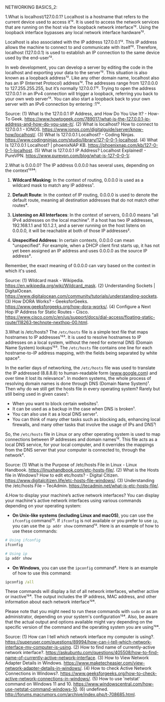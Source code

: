 NETWORKING BASICS_2:

1.What is localhost/127.0.0.1?
Localhost is a hostname that refers to the current device used to access it¹². It is used to access the network services that are running on the host via the loopback network interface¹². Using the loopback interface bypasses any local network interface hardware¹².

Localhost is also associated with the IP address 127.0.0.1¹². This IP address allows the machine to connect to and communicate with itself¹². Therefore, localhost (127.0.0.1) is used to establish an IP connection to the same device used by the end-user¹².

In web development, you can develop a server by editing the code in the localhost and exporting your data to the server¹². This situation is also known as a loopback address¹². Like any other domain name, localhost also has an IP (Internet Protocol) address¹². The addresses range from 127.0.0.0 to 127.255.255.255, but it’s normally 127.0.0.1¹². Trying to open the address 127.0.0.1 in an IPv4 connection will trigger a loopback, referring you back to your own web server¹². You can also start a loopback back to your own server with an IPv6 connection by entering :1¹².

Source:
(1) What Is the 127.0.0.1 IP Address, and How Do You Use It? - How-To Geek. https://www.howtogeek.com/789017/what-is-the-127.0.0.1-ip-address-and-how-do-you-use-it/.
(2) What is localhost? How to connect to 127.0.0.1 - IONOS. https://www.ionos.com/digitalguide/server/know-how/localhost/.
(3) What Is 127.0.0.1 Localhost? - Coding Ninjas. https://www.codingninjas.com/studio/library/127-0-0-1-localhost.
(4) What Is 127.0.0.1 Localhost? | phoenixNAP KB. https://phoenixnap.com/kb/127-0-0-1-localhost.
(5) What is 127.0.0.1 IP Address? Localhost Explained! - PureVPN. https://www.purevpn.com/blog/what-is-127-0-0-1/.

2.What is 0.0.0.0?
The IP address 0.0.0.0 has several uses, depending on the context¹²³⁴:

1. **Wildcard Masking**: In the context of routing, 0.0.0.0 is used as a wildcard mask to match any IP address¹.

2. **Default Route**: In the context of IP routing, 0.0.0.0 is used to denote the default route, meaning all destination addresses that do not match other routes⁴.

3. **Listening on All Interfaces**: In the context of servers, 0.0.0.0 means "all IPv4 addresses on the local machine". If a host has two IP addresses, 192.168.1.1 and 10.1.2.1, and a server running on the host listens on 0.0.0.0, it will be reachable at both of those IP addresses².

4. **Unspecified Address**: In certain contexts, 0.0.0.0 can mean "unspecified". For example, when a DHCP client first starts up, it has not yet been assigned an IP address and uses 0.0.0.0 as the source IP address³.

Remember, the exact meaning of 0.0.0.0 can vary based on the context in which it's used.

Source:
(1) Wildcard mask - Wikipedia. https://en.wikipedia.org/wiki/Wildcard_mask.
(2) Understanding Sockets | DigitalOcean. https://www.digitalocean.com/community/tutorials/understanding-sockets.
(3) How DORA Works? - GeeksforGeeks. https://www.geeksforgeeks.org/how-dora-works/.
(4) Configure a Next Hop IP Address for Static Routes - Cisco. https://www.cisco.com/c/en/us/support/docs/dial-access/floating-static-route/118263-technote-nexthop-00.html.

3.What is /etc/hosts?
The `/etc/hosts` file is a simple text file that maps hostnames to IP addresses¹²³. It is used to resolve hostnames to IP addresses on a local system, without the need for external DNS (Domain Name System) lookups¹²³. The `/etc/hosts` file contains one line for each hostname-to-IP address mapping, with the fields being separated by white space³.

In the earlier days of networking, the `/etc/hosts` file was used to translate the IP addressed (8.8.8.8) to human-readable form (www.google.com) and over time it lost its relevance¹. In modern systems, the whole process of resolving domain names is done through DNS (Domain Name System)¹. Then why do we still get the hosts file in every operating system? Rarely but still being used in given cases¹:

- When you want to block certain websites¹.
- It can be used as a backup in the case when DNS is broken¹.
- You can also use it as a local DNS server¹.
- You can think of many other tasks such as blocking ads, enhancing local firewalls, and many other tasks that involve the usage of IPs and DNS¹!

So, the `/etc/hosts` file in Linux or any other operating system is used to map connections between IP addresses and domain names¹². This file acts as a local DNS service, for your local computer, and it overrides the mappings from the DNS server that your computer is connected to, through the network².

Source:
(1) What is the Purpose of /etc/hosts File in Linux - Linux Handbook. https://linuxhandbook.com/etc-hosts-file/.
(2) What is the Hosts file in Windows? How to edit etc/hosts? - Digital Citizen. https://www.digitalcitizen.life/etc-hosts-file-windows/.
(3) Understanding the /etc/hosts File – TecAdmin. https://tecadmin.net/what-is-etc-hosts-file/.

4.How to display your machine’s active network interfaces?
You can display your machine's active network interfaces using various commands depending on your operating system:

- **On Unix-like systems (including Linux and macOS)**, you can use the `ifconfig` command¹². If `ifconfig` is not available or you prefer to use `ip`, you can use the `ip addr show` command¹². Here is an example of how to use these commands:

```bash
# Using ifconfig
ifconfig

# Using ip
ip addr show
```

- **On Windows**, you can use the `ipconfig` command⁴. Here is an example of how to use this command:

```cmd
ipconfig /all
```

These commands will display a list of all network interfaces, whether active or inactive¹²⁴. The output includes the IP address, MAC address, and other information about each network interface¹²⁴.

Please note that you might need to run these commands with `sudo` or as an administrator, depending on your system's configuration¹²⁴. Also, be aware that the actual output and options available might vary depending on the specific version of the command and the operating system you are using¹²⁴.

Source:
(1) How can I tell which network interface my computer is using?. https://superuser.com/questions/89994/how-can-i-tell-which-network-interface-my-computer-is-using.
(2) How to find name of currently-active network interface?. https://askubuntu.com/questions/405508/how-to-find-name-of-currently-active-network-interface.
(3) How to View Network Adapter Details in Windows. https://www.maketecheasier.com/view-network-adapter-details-in-windows/.
(4) How to check Active Network Connections in Windows?. https://www.geeksforgeeks.org/how-to-check-active-network-connections-in-windows/.
(5) How to use 'netstat' command on Windows 11 and 10. https://www.windowscentral.com/how-use-netstat-command-windows-10.
(6) undefined. http://forums.macrumors.com/archive/index.php/t-708685.html.

